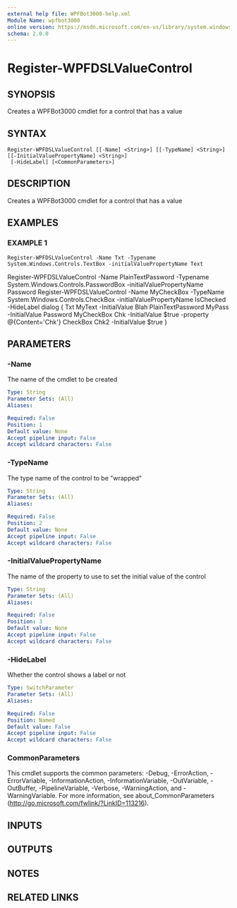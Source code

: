 ```yaml
---
external help file: WPFBot3000-help.xml
Module Name: wpfbot3000
online version: https://msdn.microsoft.com/en-us/library/system.windows.shapes.rectangle
schema: 2.0.0
---
```


# Register-WPFDSLValueControl

## SYNOPSIS
Creates a WPFBot3000 cmdlet for a control that has a value

## SYNTAX

```
Register-WPFDSLValueControl [[-Name] <String>] [[-TypeName] <String>] [[-InitialValuePropertyName] <String>]
 [-HideLabel] [<CommonParameters>]
```

## DESCRIPTION
Creates a WPFBot3000 cmdlet for a control that has a value

## EXAMPLES

### EXAMPLE 1
```
Register-WPFDSLValueControl -Name Txt -Typename System.Windows.Controls.TextBox -initialValuePropertyName Text
```

Register-WPFDSLValueControl -Name PlainTextPassword -Typename System.Windows.Controls.PasswordBox -initialValuePropertyName Password
Register-WPFDSLValueControl -Name MyCheckBox -TypeName System.Windows.Controls.CheckBox -initialValuePropertyName IsChecked -HideLabel
dialog {
    Txt MyText -InitialValue Blah
    PlainTextPassword MyPass -InitialValue Password
    MyCheckBox Chk -InitialValue $true -property @{Content='Chk'}
    CheckBox Chk2 -InitialValue $true
}

## PARAMETERS

### -Name
The name of the cmdlet to be created

```yaml
Type: String
Parameter Sets: (All)
Aliases:

Required: False
Position: 1
Default value: None
Accept pipeline input: False
Accept wildcard characters: False
```

### -TypeName
The type name of the control to be "wrapped"

```yaml
Type: String
Parameter Sets: (All)
Aliases:

Required: False
Position: 2
Default value: None
Accept pipeline input: False
Accept wildcard characters: False
```

### -InitialValuePropertyName
The name of the property to use to set the initial value of the control

```yaml
Type: String
Parameter Sets: (All)
Aliases:

Required: False
Position: 3
Default value: None
Accept pipeline input: False
Accept wildcard characters: False
```

### -HideLabel
Whether the control shows a label or not

```yaml
Type: SwitchParameter
Parameter Sets: (All)
Aliases:

Required: False
Position: Named
Default value: False
Accept pipeline input: False
Accept wildcard characters: False
```

### CommonParameters
This cmdlet supports the common parameters: -Debug, -ErrorAction, -ErrorVariable, -InformationAction, -InformationVariable, -OutVariable, -OutBuffer, -PipelineVariable, -Verbose, -WarningAction, and -WarningVariable.
For more information, see about_CommonParameters (http://go.microsoft.com/fwlink/?LinkID=113216).

## INPUTS

## OUTPUTS

## NOTES

## RELATED LINKS
